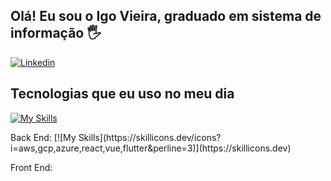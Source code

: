 ## Olá! Eu sou o Igo Vieira, graduado em sistema de informação 🖐️
[![Linkedin](https://img.icons8.com/color/48/000000/linkedin-circled--v1.png)](https://www.linkedin.com/in/igo-vieira-691920142/)

<tr/>

## Tecnologias que eu uso no meu dia
[![My Skills](https://skillicons.dev/icons?i=aws,gcp,azure,react,vue,flutter&perline=3)](https://skillicons.dev)
<div style="display: inline_block">
Back End: [![My Skills](https://skillicons.dev/icons?i=aws,gcp,azure,react,vue,flutter&perline=3)](https://skillicons.dev)

Front End: 
</div><br/>
  



<!---
Igoviera/Igoviera is a ✨ special ✨ repository because its `README.md` (this file) appears on your GitHub profile.
You can click the Preview link to take a look at your changes.
--->

